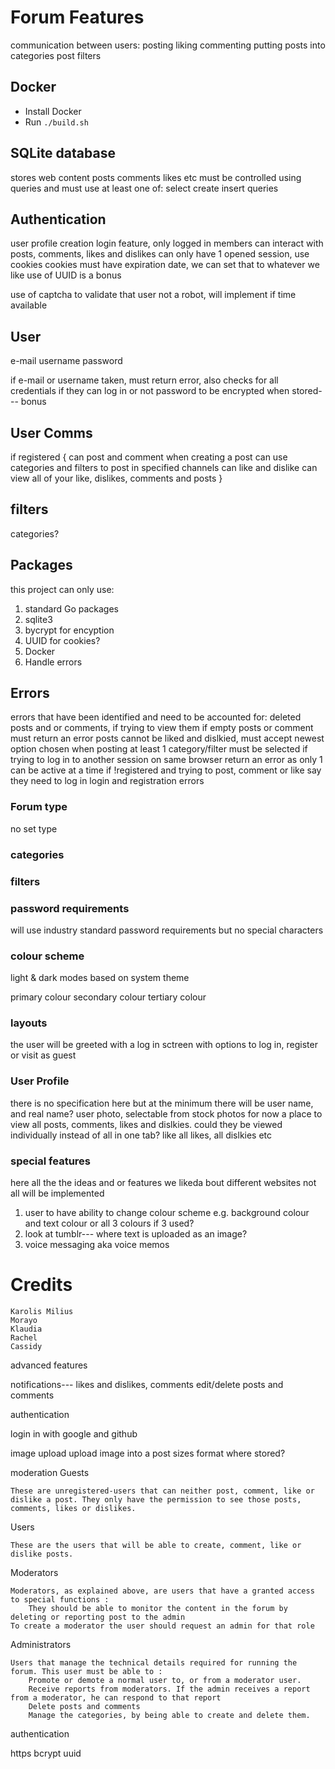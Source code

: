 # Forum Features
communication between users:
    posting
    liking
    commenting
    putting posts into categories
    post filters

## Docker
* Install Docker
* Run `./build.sh`

## SQLite database
stores web content
    posts
    comments
    likes etc
must be controlled using queries and must use at least one of:
    select
    create
    insert queries

## Authentication
user profile creation
login feature, only logged in members can interact with posts, comments, likes and dislikes
can only have 1 opened session, use cookies
cookies must have expiration date, we can set that to whatever we like
use of UUID is a bonus

use of captcha to validate that user not a robot, will implement if time available

## User

e-mail
username
password

if e-mail or username taken, must return error, also checks for all credentials if they can log in or not
password to be encrypted when stored--- bonus

## User Comms
if registered {
    can post and comment
    when creating a post can use categories and filters to post in specified channels
    can like and dislike
    can view all of your like, dislikes, comments and posts
}

## filters
categories?

## Packages
this project can only use:

1. standard Go packages
2. sqlite3
3. bycrypt for encyption
4. UUID for cookies? 
5. Docker
6. Handle errors

## Errors

errors that have been identified and need to be accounted for:
    deleted posts and or comments, if trying to view them
    if empty posts or comment must return an error
    posts cannot be liked and dislkied, must accept newest option chosen
    when posting at least 1 category/filter must be selected
    if trying to log in to another session on same browser return an error as only 1 can be active at a time
    if !registered and trying to post, comment or like say they need to log in
    login and registration errors


### Forum type

no set type

### categories

### filters

### password requirements
will use industry standard password requirements but no special characters


### colour scheme

light & dark modes based on system theme

primary colour
secondary colour
tertiary colour

### layouts
the user will be greeted with a log in sctreen with options to log in, register or visit as guest

### User Profile
there is no specification here but at the minimum there will be 
    user name, and real name?
    user photo, selectable from stock photos for now
    a place to view all posts, comments, likes and dislkies. could they be viewed individually instead of all in one tab?
    like all likes, all dislkies etc

### special features 
here all the the ideas and or features we likeda bout different websites not all will be implemented

1. user to have ability to change colour scheme e.g. background colour and text colour or all 3 colours if 3 used?
2. look at tumblr--- where text is uploaded as an image?
3. voice messaging aka voice memos

 # Credits
    Karolis Milius
    Morayo
    Klaudia
    Rachel
    Cassidy


advanced features

notifications--- likes and dislikes, comments
edit/delete posts and comments

authentication

login in with google and github

image upload
upload image into a post
sizes
format
where stored?

moderation
Guests

    These are unregistered-users that can neither post, comment, like or dislike a post. They only have the permission to see those posts, comments, likes or dislikes.

Users

    These are the users that will be able to create, comment, like or dislike posts.

Moderators

    Moderators, as explained above, are users that have a granted access to special functions :
        They should be able to monitor the content in the forum by deleting or reporting post to the admin
    To create a moderator the user should request an admin for that role

Administrators

    Users that manage the technical details required for running the forum. This user must be able to :
        Promote or demote a normal user to, or from a moderator user.
        Receive reports from moderators. If the admin receives a report from a moderator, he can respond to that report
        Delete posts and comments
        Manage the categories, by being able to create and delete them.


authentication

https
bcrypt 
uuid